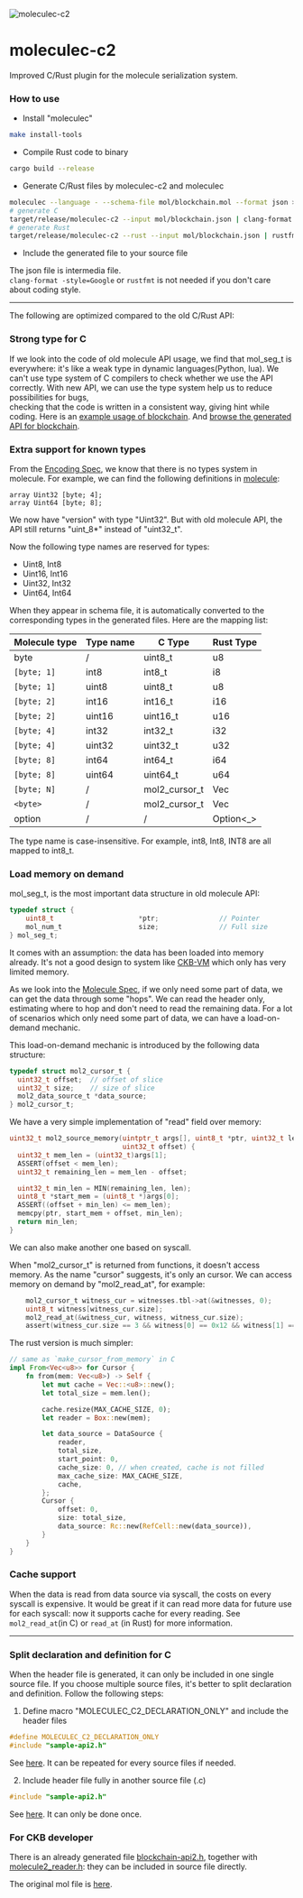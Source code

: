 ![moleculec-c2](https://github.com/XuJiandong/moleculec-c2/workflows/moleculec-c2/badge.svg)

# moleculec-c2
Improved C/Rust plugin for the molecule serialization system.

### How to use
- Install "moleculec"
```bash
make install-tools
```
- Compile Rust code to binary
```bash
cargo build --release
```
- Generate C/Rust files by moleculec-c2 and moleculec
```bash
moleculec --language - --schema-file mol/blockchain.mol --format json > mol/blockchain.json
# generate C
target/release/moleculec-c2 --input mol/blockchain.json | clang-format -style=Google > tests/blockchain/blockchain-api2.h
# generate Rust
target/release/moleculec-c2 --rust --input mol/blockchain.json | rustfmt > tests/blockchain_rust/src/blockchain.rs
```
- Include the generated file to your source file

The json file is intermedia file.  
`clang-format -style=Google` or `rustfmt` is not needed if you don't care about coding style.
_________________


The following are optimized compared to the old C/Rust API:
### Strong type for C
If we look into the code of old molecule API usage, 
we find that mol_seg_t is everywhere: it's like a weak type in dynamic languages(Python, lua). 
We can't use type system of C compilers to check whether we use the API correctly. 
With new API, we can use the type system help us to reduce possibilities for bugs,  
checking that the code is written in a consistent way, giving hint while coding.
Here is an [example usage of blockchain](https://github.com/XuJiandong/moleculec-c2/blob/bf3e045c94a43d03ab5eae16040d10600227f3b2/tests/blockchain/blockchain.c#L13-L44).
And [browse the generated API for blockchain](https://github.com/XuJiandong/moleculec-c2/blob/master/tests/blockchain/blockchain-api2.h).

### Extra support for known types
From the [Encoding Spec](https://github.com/nervosnetwork/molecule/blob/master/docs/encoding_spec.md), we know that there is no types system in molecule.
For example, we can find the following definitions in [molecule](https://github.com/XuJiandong/molecule-toolkit/blob/master/mol/blockchain.mol):
```text
array Uint32 [byte; 4];
array Uint64 [byte; 8];
```
We now have "version" with type "Uint32". But with old molecule API, the API still returns "uint_8*" instead of "uint32_t".

Now the following type names are reserved for types:
- Uint8, Int8
- Uint16, Int16
- Uint32, Int32
- Uint64, Int64


When they appear in schema file, it is automatically converted to the corresponding types in the generated files.
Here are the mapping list:

| Molecule type  | Type name   | C Type     | Rust Type |
|----------------|-------------|------------|-----------|
| byte           |  /          |  uint8_t   |   u8      |
| `[byte; 1]`     | int8       |  int8_t    |   i8      |
| `[byte; 1]`     | uint8      |  uint8_t   |   u8     |
| `[byte; 2]`     | int16      |  int16_t   |   i16    |
| `[byte; 2]`     | uint16     |  uint16_t  |   u16    |
| `[byte; 4]`     | int32      |  int32_t   |   i32    |
| `[byte; 4]`     | uint32     |  uint32_t  |   u32    |
| `[byte; 8]`     | int64      |  int64_t   |   i64    |
| `[byte; 8]`     | uint64     |  uint64_t  |   u64    |
| `[byte; N]`     | /          |  mol2_cursor_t  | Vec<u8>  |
| `<byte>`        | /          |  mol2_cursor_t  | Vec<u8>  |
| option          | /          |  /              | Option<_>|
 
The type name is case-insensitive. For example, int8, Int8, INT8 are all mapped to int8_t.

### Load memory on demand

mol_seg_t, is the most important data structure in old molecule API:
```C
typedef struct {
    uint8_t                     *ptr;               // Pointer
    mol_num_t                   size;               // Full size
} mol_seg_t;
```
It comes with an assumption: the data has been loaded into memory already. It's not a good design to system like [CKB-VM](https://github.com/nervosnetwork/ckb-vm) which only has very limited memory. 

As we look into the [Molecule Spec](https://github.com/nervosnetwork/rfcs/blob/master/rfcs/0008-serialization/0008-serialization.md),
if we only need some part of data, we can get the data through some "hops". We can read the header only, estimating where to hop and don't need to read the remaining data. 
For a lot of scenarios which only need some part of data, we can have a load-on-demand mechanic.

This load-on-demand mechanic is introduced by the following data structure:
```C
typedef struct mol2_cursor_t {
  uint32_t offset;  // offset of slice
  uint32_t size;    // size of slice
  mol2_data_source_t *data_source;
} mol2_cursor_t;
```

We have a very simple implementation of "read" field over memory: 
```C
uint32_t mol2_source_memory(uintptr_t args[], uint8_t *ptr, uint32_t len,
                            uint32_t offset) {
  uint32_t mem_len = (uint32_t)args[1];
  ASSERT(offset < mem_len);
  uint32_t remaining_len = mem_len - offset;

  uint32_t min_len = MIN(remaining_len, len);
  uint8_t *start_mem = (uint8_t *)args[0];
  ASSERT((offset + min_len) <= mem_len);
  memcpy(ptr, start_mem + offset, min_len);
  return min_len;
}
```
We can also make another one based on syscall.

When "mol2_cursor_t" is returned from functions, it doesn't access memory.
As the name "cursor" suggests, it's only an cursor. We can access memory on demand by "mol2_read_at", for example:
```C
    mol2_cursor_t witness_cur = witnesses.tbl->at(&witnesses, 0);
    uint8_t witness[witness_cur.size];
    mol2_read_at(&witness_cur, witness, witness_cur.size);
    assert(witness_cur.size == 3 && witness[0] == 0x12 && witness[1] == 0x34);
```

The rust version is much simpler:
```Rust
// same as `make_cursor_from_memory` in C
impl From<Vec<u8>> for Cursor {
    fn from(mem: Vec<u8>) -> Self {
        let mut cache = Vec::<u8>::new();
        let total_size = mem.len();

        cache.resize(MAX_CACHE_SIZE, 0);
        let reader = Box::new(mem);

        let data_source = DataSource {
            reader,
            total_size,
            start_point: 0,
            cache_size: 0, // when created, cache is not filled
            max_cache_size: MAX_CACHE_SIZE,
            cache,
        };
        Cursor {
            offset: 0,
            size: total_size,
            data_source: Rc::new(RefCell::new(data_source)),
        }
    }
}
```


### Cache support
When the data is read from data source via syscall, the costs on every syscall is expensive.
It would be great if it can read more data for future use for each syscall: now it supports cache for every reading.
See `mol2_read_at`(in C) or `read_at` (in Rust) for more information.

_________________

### Split declaration and definition for C
When the header file is generated, it can only be included in one single source file.
If you choose multiple source files, it's better to split declaration and definition.
Follow the following steps:
1. Define macro "MOLECULEC_C2_DECLARATION_ONLY" and include the header files
```C
#define MOLECULEC_C2_DECLARATION_ONLY
#include "sample-api2.h"
```
See [here](https://github.com/XuJiandong/moleculec-c2/blob/d00b3cfc9ceb9108507f4aa90220cfc42f3bf20f/tests/sample/decl-only-sample.c#L12-L13).
It can be repeated for every source files if needed.

2. Include header file fully in another source file (.c)
```C
#include "sample-api2.h"
```
See [here](https://github.com/XuJiandong/moleculec-c2/blob/d00b3cfc9ceb9108507f4aa90220cfc42f3bf20f/tests/sample/decl-only-impl.c#L5).
It can only be done once. 

### For CKB developer
There is an already generated file [blockchain-api2.h](https://github.com/XuJiandong/moleculec-c2/blob/master/tests/blockchain/blockchain-api2.h), together with 
[molecule2_reader.h](https://github.com/XuJiandong/moleculec-c2/blob/master/include/molecule2_reader.h): they can be included in source file directly.

The original mol file is [here](https://github.com/nervosnetwork/ckb/blob/master/util/types/schemas/blockchain.mol).
